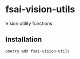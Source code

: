 # fsai-vision-utils

Vision utility functions

## Installation
```shell
poetry add fsai-vision-utils
```